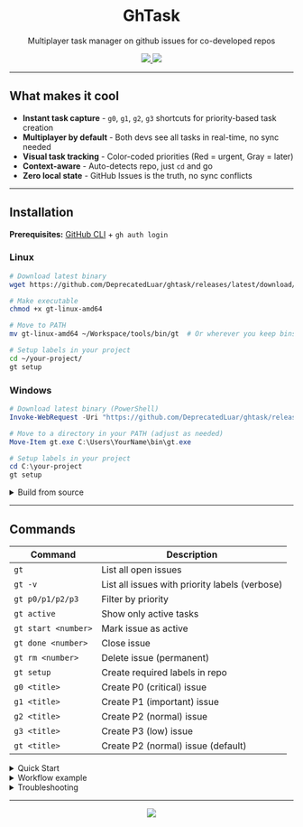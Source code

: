 <h1 align="center">GhTask</h1>

<p align="center">Multiplayer task manager on github issues for co-developed repos</p>

<p align="center">
  <a href="https://github.com/DeprecatedLuar/ghtask/stargazers">
    <img src="https://img.shields.io/github/stars/DeprecatedLuar/ghtask?style=for-the-badge&logo=github&color=1f6feb&logoColor=white&labelColor=black"/>
  </a>
  <a href="https://github.com/DeprecatedLuar/ghtask/blob/main/LICENSE">
    <img src="https://img.shields.io/github/license/DeprecatedLuar/ghtask?style=for-the-badge&color=green&labelColor=black"/>
  </a>
</p>

---

## What makes it cool

- **Instant task capture** - `g0`, `g1`, `g2`, `g3` shortcuts for priority-based task creation
- **Multiplayer by default** - Both devs see all tasks in real-time, no sync needed
- **Visual task tracking** - Color-coded priorities (Red = urgent, Gray = later)
- **Context-aware** - Auto-detects repo, just `cd` and go
- **Zero local state** - GitHub Issues is the truth, no sync conflicts

---

## Installation

**Prerequisites:** [GitHub CLI](https://cli.github.com/) + `gh auth login`

### Linux

```bash
# Download latest binary
wget https://github.com/DeprecatedLuar/ghtask/releases/latest/download/gt-linux-amd64

# Make executable
chmod +x gt-linux-amd64

# Move to PATH
mv gt-linux-amd64 ~/Workspace/tools/bin/gt  # Or wherever you keep bins

# Setup labels in your project
cd ~/your-project/
gt setup
```

### Windows

```powershell
# Download latest binary (PowerShell)
Invoke-WebRequest -Uri "https://github.com/DeprecatedLuar/ghtask/releases/latest/download/gt-windows-amd64.exe" -OutFile "gt.exe"

# Move to a directory in your PATH (adjust as needed)
Move-Item gt.exe C:\Users\YourName\bin\gt.exe

# Setup labels in your project
cd C:\your-project
gt setup
```

<details>
<summary>Build from source</summary>

<br>

```bash
git clone https://github.com/DeprecatedLuar/ghtask.git
cd ghtask
go build -o gt
cp gt ~/Workspace/tools/bin/  # Linux/Mac

# Windows
go build -o gt.exe
move gt.exe C:\Users\YourName\bin\
```

</details>

---

## Commands

| Command | Description |
|---------|-------------|
| `gt` | List all open issues |
| `gt -v` | List all issues with priority labels (verbose) |
| `gt p0/p1/p2/p3` | Filter by priority |
| `gt active` | Show only active tasks |
| `gt start <number>` | Mark issue as active |
| `gt done <number>` | Close issue |
| `gt rm <number>` | Delete issue (permanent) |
| `gt setup` | Create required labels in repo |
| `g0 <title>` | Create P0 (critical) issue |
| `g1 <title>` | Create P1 (important) issue |
| `g2 <title>` | Create P2 (normal) issue |
| `g3 <title>` | Create P3 (low) issue |
| `gt <title>` | Create P2 (normal) issue (default) |

<details>
<summary>Quick Start</summary>

<br>

```bash
# Create tasks with priority shortcuts
g0 production is down!              # Critical (P0)
g1 implement user authentication    # Important (P1)
g2 add unit tests for login         # Normal (P2)
g3 update documentation             # Low priority (P3)

# List and filter
gt              # All open issues
gt p0           # Only P0 tasks
gt active       # Only active tasks

# Manage lifecycle
gt start 234    # Mark #234 as active
gt done 567     # Close #567
```

</details>

<details>
<summary>Workflow example</summary>

<br>

**Morning - Check what's on fire:**
```bash
$ gt
#234  P0  Fix auth bug               # RED - do this NOW
#235  P1  Implement feature X        # ORANGE - important
#567  P2  Add tests                  # WHITE (ACTIVE - highlighted)
#891  P3  Update docs                # GRAY - meh
```

**Start working on something:**
```bash
$ gt start 235
✓ Activated #235
```

**Capture tasks as they come up:**
```bash
$ g1 investigate memory leak
Created issue #892

$ g2 refactor auth module
Created issue #893
```

**Wrap up:**
```bash
$ gt done 567
✓ Closed #567: Add tests
```

</details>

<details>
<summary>Troubleshooting</summary>

<br>

**Not in a git repository:**
```
Error: not in a git repository or no origin remote
```
→ Make sure you're in a git repo with a GitHub remote (`git remote -v`)

**Remote is not GitHub:**
```
Error: could not parse GitHub repo from: git@gitlab.com:user/repo.git
```
→ `gt` only works with GitHub repos (sorry GitLab fans)

**gh not installed:**
```
Error: 'gh' command not found
```
→ Install from https://cli.github.com/

**Not authenticated:**
```
Error: Not authenticated with GitHub
```
→ Run `gh auth login`

**Environment variables (optional):**
```bash
export GT_REPO="owner/repo"        # Override auto-detected repo
export GITHUB_TOKEN="ghp_..."      # Use different GitHub account
```

</details>

---

<p align="center">
  <a href="https://github.com/DeprecatedLuar/ghtask/issues">
    <img src="https://img.shields.io/badge/Found%20a%20bug%3F-Report%20it!-red?style=for-the-badge&logo=github&logoColor=white&labelColor=black"/>
  </a>
</p>
